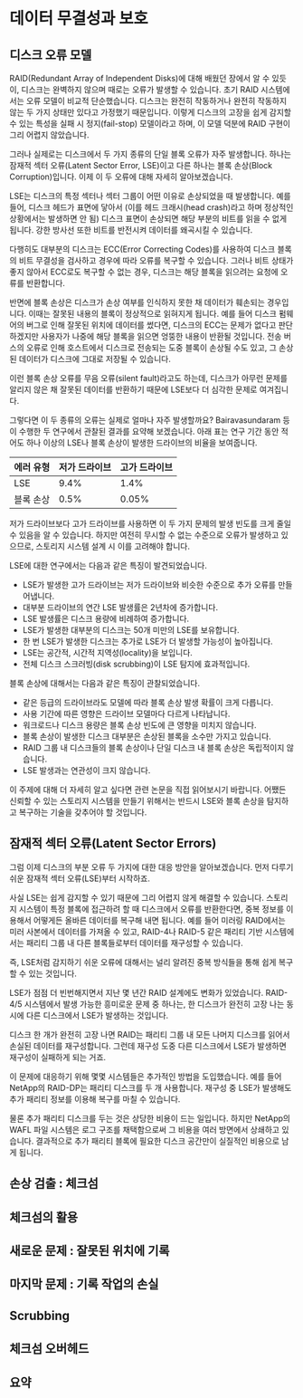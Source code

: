 # 데이터 무결성과 보호

## 디스크 오류 모델

RAID(Redundant Array of Independent Disks)에 대해 배웠던 장에서 알 수 있듯이, 디스크는 완벽하지 않으며 때로는 오류가 발생할 수 있습니다. 초기 RAID 시스템에서는 오류 모델이 비교적 단순했습니다. 디스크는 완전히 작동하거나 완전히 작동하지 않는 두 가지 상태만 있다고 가정했기 때문입니다. 이렇게 디스크의 고장을 쉽게 감지할 수 있는 특성을 실패 시 정지(fail-stop) 모델이라고 하며, 이 모델 덕분에 RAID 구현이 그리 어렵지 않았습니다.

그러나 실제로는 디스크에서 두 가지 종류의 단일 블록 오류가 자주 발생합니다. 하나는 잠재적 섹터 오류(Latent Sector Error, LSE)이고 다른 하나는 블록 손상(Block Corruption)입니다. 이제 이 두 오류에 대해 자세히 알아보겠습니다.

LSE는 디스크의 특정 섹터나 섹터 그룹이 어떤 이유로 손상되었을 때 발생합니다. 예를 들어, 디스크 헤드가 표면에 닿아서 (이를 헤드 크래시(head crash)라고 하며 정상적인 상황에서는 발생하면 안 됨) 디스크 표면이 손상되면 해당 부분의 비트를 읽을 수 없게 됩니다. 강한 방사선 또한 비트를 반전시켜 데이터를 왜곡시킬 수 있습니다.

다행히도 대부분의 디스크는 ECC(Error Correcting Codes)를 사용하여 디스크 블록의 비트 무결성을 검사하고 경우에 따라 오류를 복구할 수 있습니다. 그러나 비트 상태가 좋지 않아서 ECC로도 복구할 수 없는 경우, 디스크는 해당 블록을 읽으려는 요청에 오류를 반환합니다.

반면에 블록 손상은 디스크가 손상 여부를 인식하지 못한 채 데이터가 훼손되는 경우입니다. 이때는 잘못된 내용의 블록이 정상적으로 읽혀지게 됩니다. 예를 들어 디스크 펌웨어의 버그로 인해 잘못된 위치에 데이터를 썼다면, 디스크의 ECC는 문제가 없다고 판단하겠지만 사용자가 나중에 해당 블록을 읽으면 엉뚱한 내용이 반환될 것입니다. 전송 버스의 오류로 인해 호스트에서 디스크로 전송되는 도중 블록이 손상될 수도 있고, 그 손상된 데이터가 디스크에 그대로 저장될 수 있습니다.

이런 블록 손상 오류를 무음 오류(silent fault)라고도 하는데, 디스크가 아무런 문제를 알리지 않은 채 잘못된 데이터를 반환하기 때문에 LSE보다 더 심각한 문제로 여겨집니다.

그렇다면 이 두 종류의 오류는 실제로 얼마나 자주 발생할까요? Bairavasundaram 등이 수행한 두 연구에서 관찰된 결과를 요약해 보겠습니다. 아래 표는 연구 기간 동안 적어도 하나 이상의 LSE나 블록 손상이 발생한 드라이브의 비율을 보여줍니다.

| 에러 유형 | 저가 드라이브 | 고가 드라이브 |
| --------- | ------------- | ------------- |
| LSE       | 9.4%          | 1.4%          |
| 블록 손상 | 0.5%          | 0.05%         |

저가 드라이브보다 고가 드라이브를 사용하면 이 두 가지 문제의 발생 빈도를 크게 줄일 수 있음을 알 수 있습니다. 하지만 여전히 무시할 수 없는 수준으로 오류가 발생하고 있으므로, 스토리지 시스템 설계 시 이를 고려해야 합니다.

LSE에 대한 연구에서는 다음과 같은 특징이 발견되었습니다.

- LSE가 발생한 고가 드라이브는 저가 드라이브와 비슷한 수준으로 추가 오류를 만들어냅니다.
- 대부분 드라이브의 연간 LSE 발생률은 2년차에 증가합니다.
- LSE 발생률은 디스크 용량에 비례하여 증가합니다.
- LSE가 발생한 대부분의 디스크는 50개 미만의 LSE를 보유합니다.
- 한 번 LSE가 발생한 디스크는 추가로 LSE가 더 발생할 가능성이 높아집니다.
- LSE는 공간적, 시간적 지역성(locality)을 보입니다.
- 전체 디스크 스크러빙(disk scrubbing)이 LSE 탐지에 효과적입니다.

블록 손상에 대해서는 다음과 같은 특징이 관찰되었습니다.

- 같은 등급의 드라이브라도 모델에 따라 블록 손상 발생 확률이 크게 다릅니다.
- 사용 기간에 따른 영향은 드라이브 모델마다 다르게 나타납니다.
- 워크로드나 디스크 용량은 블록 손상 빈도에 큰 영향을 미치지 않습니다.
- 블록 손상이 발생한 디스크 대부분은 손상된 블록을 소수만 가지고 있습니다.
- RAID 그룹 내 디스크들의 블록 손상이나 단일 디스크 내 블록 손상은 독립적이지 않습니다.
- LSE 발생과는 연관성이 크지 않습니다.

이 주제에 대해 더 자세히 알고 싶다면 관련 논문을 직접 읽어보시기 바랍니다. 어쨌든 신뢰할 수 있는 스토리지 시스템을 만들기 위해서는 반드시 LSE와 블록 손상을 탐지하고 복구하는 기술을 갖추어야 할 것입니다.

## 잠재적 섹터 오류(Latent Sector Errors)

그럼 이제 디스크의 부분 오류 두 가지에 대한 대응 방안을 알아보겠습니다. 먼저 다루기 쉬운 잠재적 섹터 오류(LSE)부터 시작하죠.

사실 LSE는 쉽게 감지할 수 있기 때문에 그리 어렵지 않게 해결할 수 있습니다. 스토리지 시스템이 특정 블록에 접근하려 할 때 디스크에서 오류를 반환한다면, 중복 정보를 이용해서 어떻게든 올바른 데이터를 복구해 내면 됩니다. 예를 들어 미러링 RAID에서는 미러 사본에서 데이터를 가져올 수 있고, RAID-4나 RAID-5 같은 패리티 기반 시스템에서는 패리티 그룹 내 다른 블록들로부터 데이터를 재구성할 수 있습니다.

즉, LSE처럼 감지하기 쉬운 오류에 대해서는 널리 알려진 중복 방식들을 통해 쉽게 복구할 수 있는 것입니다.

LSE가 점점 더 빈번해지면서 지난 몇 년간 RAID 설계에도 변화가 있었습니다. RAID-4/5 시스템에서 발생 가능한 흥미로운 문제 중 하나는, 한 디스크가 완전히 고장 나는 동시에 다른 디스크에서 LSE가 발생하는 것입니다.

디스크 한 개가 완전히 고장 나면 RAID는 패리티 그룹 내 모든 나머지 디스크를 읽어서 손실된 데이터를 재구성합니다. 그런데 재구성 도중 다른 디스크에서 LSE가 발생하면 재구성이 실패하게 되는 거죠.

이 문제에 대응하기 위해 몇몇 시스템들은 추가적인 방법을 도입했습니다. 예를 들어 NetApp의 RAID-DP는 패리티 디스크를 두 개 사용합니다. 재구성 중 LSE가 발생해도 추가 패리티 정보를 이용해 복구를 마칠 수 있습니다.

물론 추가 패리티 디스크를 두는 것은 상당한 비용이 드는 일입니다. 하지만 NetApp의 WAFL 파일 시스템은 로그 구조를 채택함으로써 그 비용을 여러 방면에서 상쇄하고 있습니다. 결과적으로 추가 패리티 블록에 필요한 디스크 공간만이 실질적인 비용으로 남게 됩니다.

## 손상 검출 : 체크섬

## 체크섬의 활용

## 새로운 문제 : 잘못된 위치에 기록

## 마지막 문제 : 기록 작업의 손실

## Scrubbing

## 체크섬 오버헤드

## 요약
